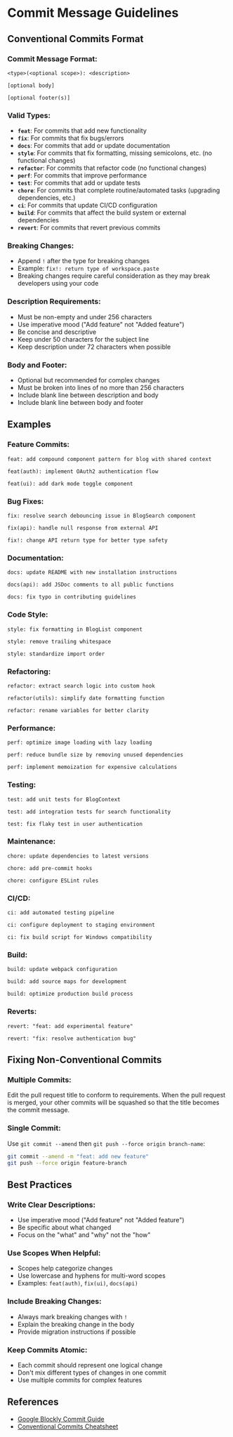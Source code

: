 # Commit Message Guidelines

## Conventional Commits Format

### Commit Message Format:

```
<type>(<optional scope>): <description>

[optional body]

[optional footer(s)]
```

### Valid Types:

- **`feat`**: For commits that add new functionality
- **`fix`**: For commits that fix bugs/errors
- **`docs`**: For commits that add or update documentation
- **`style`**: For commits that fix formatting, missing semicolons, etc. (no functional changes)
- **`refactor`**: For commits that refactor code (no functional changes)
- **`perf`**: For commits that improve performance
- **`test`**: For commits that add or update tests
- **`chore`**: For commits that complete routine/automated tasks (upgrading dependencies, etc.)
- **`ci`**: For commits that update CI/CD configuration
- **`build`**: For commits that affect the build system or external dependencies
- **`revert`**: For commits that revert previous commits

### Breaking Changes:

- Append `!` after the type for breaking changes
- Example: `fix!: return type of workspace.paste`
- Breaking changes require careful consideration as they may break developers using your code

### Description Requirements:

- Must be non-empty and under 256 characters
- Use imperative mood ("Add feature" not "Added feature")
- Be concise and descriptive
- Keep under 50 characters for the subject line
- Keep description under 72 characters when possible

### Body and Footer:

- Optional but recommended for complex changes
- Must be broken into lines of no more than 256 characters
- Include blank line between description and body
- Include blank line between body and footer

## Examples

### Feature Commits:

```
feat: add compound component pattern for blog with shared context

feat(auth): implement OAuth2 authentication flow

feat(ui): add dark mode toggle component
```

### Bug Fixes:

```
fix: resolve search debouncing issue in BlogSearch component

fix(api): handle null response from external API

fix!: change API return type for better type safety
```

### Documentation:

```
docs: update README with new installation instructions

docs(api): add JSDoc comments to all public functions

docs: fix typo in contributing guidelines
```

### Code Style:

```
style: fix formatting in BlogList component

style: remove trailing whitespace

style: standardize import order
```

### Refactoring:

```
refactor: extract search logic into custom hook

refactor(utils): simplify date formatting function

refactor: rename variables for better clarity
```

### Performance:

```
perf: optimize image loading with lazy loading

perf: reduce bundle size by removing unused dependencies

perf: implement memoization for expensive calculations
```

### Testing:

```
test: add unit tests for BlogContext

test: add integration tests for search functionality

test: fix flaky test in user authentication
```

### Maintenance:

```
chore: update dependencies to latest versions

chore: add pre-commit hooks

chore: configure ESLint rules
```

### CI/CD:

```
ci: add automated testing pipeline

ci: configure deployment to staging environment

ci: fix build script for Windows compatibility
```

### Build:

```
build: update webpack configuration

build: add source maps for development

build: optimize production build process
```

### Reverts:

```
revert: "feat: add experimental feature"

revert: "fix: resolve authentication bug"
```

## Fixing Non-Conventional Commits

### Multiple Commits:

Edit the pull request title to conform to requirements. When the pull request is merged, your other commits will be squashed so that the title becomes the commit message.

### Single Commit:

Use `git commit --amend` then `git push --force origin branch-name`:

```bash
git commit --amend -m "feat: add new feature"
git push --force origin feature-branch
```

## Best Practices

### Write Clear Descriptions:

- Use imperative mood ("Add feature" not "Added feature")
- Be specific about what changed
- Focus on the "what" and "why" not the "how"

### Use Scopes When Helpful:

- Scopes help categorize changes
- Use lowercase and hyphens for multi-word scopes
- Examples: `feat(auth)`, `fix(ui)`, `docs(api)`

### Include Breaking Changes:

- Always mark breaking changes with `!`
- Explain the breaking change in the body
- Provide migration instructions if possible

### Keep Commits Atomic:

- Each commit should represent one logical change
- Don't mix different types of changes in one commit
- Use multiple commits for complex features

## References

- [Google Blockly Commit Guide](https://developers.google.com/blockly/guides/contribute/get-started/commits)
- [Conventional Commits Cheatsheet](https://gist.github.com/qoomon/5dfcdf8eec66a051ecd85625518cfd13)
